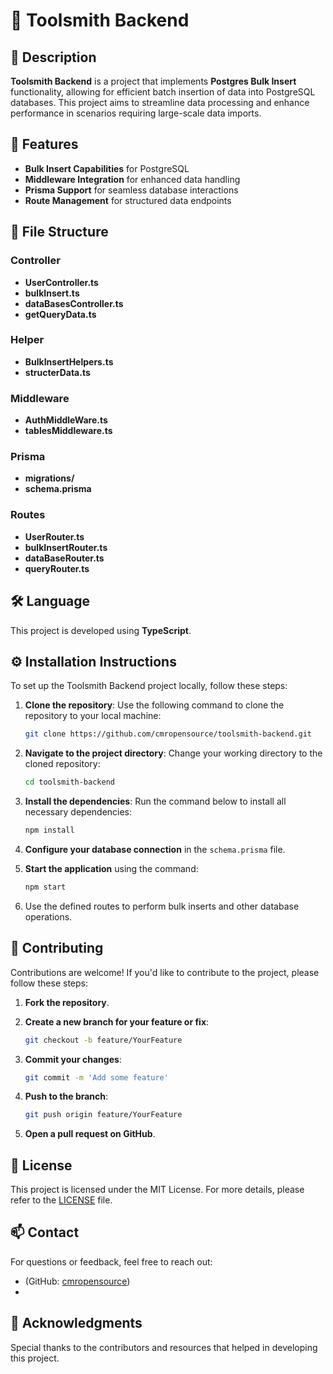 
# 🚀 Toolsmith Backend

## 📜 Description
**Toolsmith Backend** is a project that implements **Postgres Bulk Insert** functionality, allowing for efficient batch insertion of data into PostgreSQL databases. This project aims to streamline data processing and enhance performance in scenarios requiring large-scale data imports.

## 🌟 Features
- **Bulk Insert Capabilities** for PostgreSQL
- **Middleware Integration** for enhanced data handling
- **Prisma Support** for seamless database interactions
- **Route Management** for structured data endpoints

## 📁 File Structure
### Controller
- **UserController.ts**
- **bulkInsert.ts**
- **dataBasesController.ts**
- **getQueryData.ts**

### Helper
- **BulkInsertHelpers.ts**
- **structerData.ts**

### Middleware
- **AuthMiddleWare.ts**
- **tablesMiddleware.ts**

### Prisma
- **migrations/**
- **schema.prisma**

### Routes
- **UserRouter.ts**
- **bulkInsertRouter.ts**
- **dataBaseRouter.ts**
- **queryRouter.ts**

## 🛠️ Language
This project is developed using **TypeScript**.

## ⚙️ Installation Instructions
To set up the Toolsmith Backend project locally, follow these steps:

1. **Clone the repository**: 
   Use the following command to clone the repository to your local machine:
   ```bash
   git clone https://github.com/cmropensource/toolsmith-backend.git
   ```

2. **Navigate to the project directory**: 
   Change your working directory to the cloned repository:
   ```bash
   cd toolsmith-backend
   ```

3. **Install the dependencies**: 
   Run the command below to install all necessary dependencies:
   ```bash
   npm install
   ```

4. **Configure your database connection** in the `schema.prisma` file.

5. **Start the application** using the command:
   ```bash
   npm start
   ```

6. Use the defined routes to perform bulk inserts and other database operations.

## 🤝 Contributing
Contributions are welcome! If you'd like to contribute to the project, please follow these steps:

1. **Fork the repository**.

2. **Create a new branch for your feature or fix**:
   ```bash
   git checkout -b feature/YourFeature
   ```

3. **Commit your changes**:
   ```bash
   git commit -m 'Add some feature'
   ```

4. **Push to the branch**:
   ```bash
   git push origin feature/YourFeature
   ```

5. **Open a pull request on GitHub**.

## 📝 License
This project is licensed under the MIT License. For more details, please refer to the [LICENSE](LICENSE) file.

## 📫 Contact
For questions or feedback, feel free to reach out:

-  (GitHub: [cmropensource](https://github.com/cmropensource))
-
## 🎉 Acknowledgments
Special thanks to the contributors and resources that helped in developing this project.
